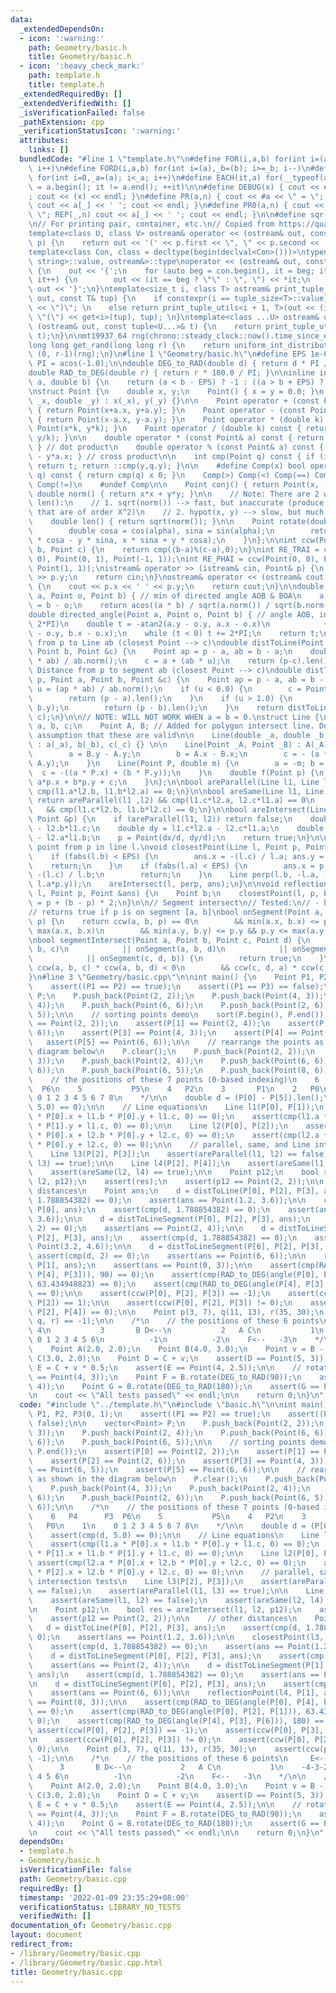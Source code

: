 ```yaml
---
data:
  _extendedDependsOn:
  - icon: ':warning:'
    path: Geometry/basic.h
    title: Geometry/basic.h
  - icon: ':heavy_check_mark:'
    path: template.h
    title: template.h
  _extendedRequiredBy: []
  _extendedVerifiedWith: []
  _isVerificationFailed: false
  _pathExtension: cpp
  _verificationStatusIcon: ':warning:'
  attributes:
    links: []
  bundledCode: "#line 1 \"template.h\"\n#define FOR(i,a,b) for(int i=(a),_b=(b); i<=_b;\
    \ i++)\n#define FORD(i,a,b) for(int i=(a),_b=(b); i>=_b; i--)\n#define REP(i,a)\
    \ for(int i=0,_a=(a); i<_a; i++)\n#define EACH(it,a) for(__typeof(a.begin()) it\
    \ = a.begin(); it != a.end(); ++it)\n\n#define DEBUG(x) { cout << #x << \" = \"\
    ; cout << (x) << endl; }\n#define PR(a,n) { cout << #a << \" = \"; FOR(_,1,n)\
    \ cout << a[_] << ' '; cout << endl; }\n#define PR0(a,n) { cout << #a << \" =\
    \ \"; REP(_,n) cout << a[_] << ' '; cout << endl; }\n\n#define sqr(x) ((x) * (x))\n\
    \n// For printing pair, container, etc.\n// Copied from https://quangloc99.github.io/2021/07/30/my-CP-debugging-template.html\n\
    template<class U, class V> ostream& operator << (ostream& out, const pair<U, V>&\
    \ p) {\n    return out << '(' << p.first << \", \" << p.second << ')';\n}\n\n\
    template<class Con, class = decltype(begin(declval<Con>()))>\ntypename enable_if<!is_same<Con,\
    \ string>::value, ostream&>::type\noperator << (ostream& out, const Con& con)\
    \ {\n    out << '{';\n    for (auto beg = con.begin(), it = beg; it != con.end();\
    \ it++) {\n        out << (it == beg ? \"\" : \", \") << *it;\n    }\n    return\
    \ out << '}';\n}\ntemplate<size_t i, class T> ostream& print_tuple_utils(ostream&\
    \ out, const T& tup) {\n    if constexpr(i == tuple_size<T>::value) return out\
    \ << \")\"; \n    else return print_tuple_utils<i + 1, T>(out << (i ? \", \" :\
    \ \"(\") << get<i>(tup), tup); \n}\ntemplate<class ...U> ostream& operator <<\
    \ (ostream& out, const tuple<U...>& t) {\n    return print_tuple_utils<0, tuple<U...>>(out,\
    \ t);\n}\n\nmt19937_64 rng(chrono::steady_clock::now().time_since_epoch().count());\n\
    long long get_rand(long long r) {\n    return uniform_int_distribution<long long>\
    \ (0, r-1)(rng);\n}\n#line 1 \"Geometry/basic.h\"\n#define EPS 1e-6\nconst double\
    \ PI = acos(-1.0);\n\ndouble DEG_to_RAD(double d) { return d * PI / 180.0; }\n\
    double RAD_to_DEG(double r) { return r * 180.0 / PI; }\n\ninline int cmp(double\
    \ a, double b) {\n    return (a < b - EPS) ? -1 : ((a > b + EPS) ? 1 : 0);\n}\n\
    \nstruct Point {\n    double x, y;\n    Point() { x = y = 0.0; }\n    Point(double\
    \ _x, double _y) : x(_x), y(_y) {}\n\n    Point operator + (const Point& a) const\
    \ { return Point(x+a.x, y+a.y); }\n    Point operator - (const Point& a) const\
    \ { return Point(x-a.x, y-a.y); }\n    Point operator * (double k) const { return\
    \ Point(x*k, y*k); }\n    Point operator / (double k) const { return Point(x/k,\
    \ y/k); }\n\n    double operator * (const Point& a) const { return x*a.x + y*a.y;\
    \ } // dot product\n    double operator % (const Point& a) const { return x*a.y\
    \ - y*a.x; } // cross product\n\n    int cmp(Point q) const { if (int t = ::cmp(x,q.x))\
    \ return t; return ::cmp(y,q.y); }\n\n    #define Comp(x) bool operator x (Point\
    \ q) const { return cmp(q) x 0; }\n    Comp(>) Comp(<) Comp(==) Comp(>=) Comp(<=)\
    \ Comp(!=)\n    #undef Comp\n\n    Point conj() { return Point(x, -y); }\n   \
    \ double norm() { return x*x + y*y; }\n\n    // Note: There are 2 ways for implementing\
    \ len():\n    // 1. sqrt(norm()) --> fast, but inaccurate (produce some values\
    \ that are of order X^2)\n    // 2. hypot(x, y) --> slow, but much more accurate\n\
    \    double len() { return sqrt(norm()); }\n\n    Point rotate(double alpha) {\n\
    \        double cosa = cos(alpha), sina = sin(alpha);\n        return Point(x\
    \ * cosa - y * sina, x * sina + y * cosa);\n    }\n};\n\nint ccw(Point a, Point\
    \ b, Point c) {\n    return cmp((b-a)%(c-a),0);\n}\nint RE_TRAI = ccw(Point(0,\
    \ 0), Point(0, 1), Point(-1, 1));\nint RE_PHAI = ccw(Point(0, 0), Point(0, 1),\
    \ Point(1, 1));\nistream& operator >> (istream& cin, Point& p) {\n    cin >> p.x\
    \ >> p.y;\n    return cin;\n}\nostream& operator << (ostream& cout, Point& p)\
    \ {\n    cout << p.x << ' ' << p.y;\n    return cout;\n}\n\ndouble angle(Point\
    \ a, Point o, Point b) { // min of directed angle AOB & BOA\n    a = a - o; b\
    \ = b - o;\n    return acos((a * b) / sqrt(a.norm()) / sqrt(b.norm()));\n}\n\n\
    double directed_angle(Point a, Point o, Point b) { // angle AOB, in range [0,\
    \ 2*PI)\n    double t = -atan2(a.y - o.y, a.x - o.x)\n            + atan2(b.y\
    \ - o.y, b.x - o.x);\n    while (t < 0) t += 2*PI;\n    return t;\n}\n\n// Distance\
    \ from p to Line ab (closest Point --> c)\ndouble distToLine(Point p, Point a,\
    \ Point b, Point &c) {\n    Point ap = p - a, ab = b - a;\n    double u = (ap\
    \ * ab) / ab.norm();\n    c = a + (ab * u);\n    return (p-c).len();\n}\n\n//\
    \ Distance from p to segment ab (closest Point --> c)\ndouble distToLineSegment(Point\
    \ p, Point a, Point b, Point &c) {\n    Point ap = p - a, ab = b - a;\n    double\
    \ u = (ap * ab) / ab.norm();\n    if (u < 0.0) {\n        c = Point(a.x, a.y);\n\
    \        return (p - a).len();\n    }\n    if (u > 1.0) {\n        c = Point(b.x,\
    \ b.y);\n        return (p - b).len();\n    }\n    return distToLine(p, a, b,\
    \ c);\n}\n\n// NOTE: WILL NOT WORK WHEN a = b = 0.\nstruct Line {\n    double\
    \ a, b, c;\n    Point A, B; // Added for polygon intersect line. Do not rely on\
    \ assumption that these are valid\n\n    Line(double _a, double _b, double _c)\
    \ : a(_a), b(_b), c(_c) {} \n\n    Line(Point _A, Point _B) : A(_A), B(_B) {\n\
    \        a = B.y - A.y;\n        b = A.x - B.x;\n        c = - (a * A.x + b *\
    \ A.y);\n    }\n    Line(Point P, double m) {\n        a = -m; b = 1;\n      \
    \  c = -((a * P.x) + (b * P.y));\n    }\n    double f(Point p) {\n        return\
    \ a*p.x + b*p.y + c;\n    }\n};\n\nbool areParallel(Line l1, Line l2) {\n    return\
    \ cmp(l1.a*l2.b, l1.b*l2.a) == 0;\n}\n\nbool areSame(Line l1, Line l2) {\n   \
    \ return areParallel(l1 ,l2) && cmp(l1.c*l2.a, l2.c*l1.a) == 0\n             \
    \   && cmp(l1.c*l2.b, l1.b*l2.c) == 0;\n}\n\nbool areIntersect(Line l1, Line l2,\
    \ Point &p) {\n    if (areParallel(l1, l2)) return false;\n    double dx = l1.b*l2.c\
    \ - l2.b*l1.c;\n    double dy = l1.c*l2.a - l2.c*l1.a;\n    double d  = l1.a*l2.b\
    \ - l2.a*l1.b;\n    p = Point(dx/d, dy/d);\n    return true;\n}\n\n// closest\
    \ point from p in line l.\nvoid closestPoint(Line l, Point p, Point &ans) {\n\
    \    if (fabs(l.b) < EPS) {\n        ans.x = -(l.c) / l.a; ans.y = p.y;\n    \
    \    return;\n    }\n    if (fabs(l.a) < EPS) {\n        ans.x = p.x; ans.y =\
    \ -(l.c) / l.b;\n        return;\n    }\n    Line perp(l.b, -l.a, - (l.b*p.x -\
    \ l.a*p.y));\n    areIntersect(l, perp, ans);\n}\n\nvoid reflectionPoint(Line\
    \ l, Point p, Point &ans) {\n    Point b;\n    closestPoint(l, p, b);\n    ans\
    \ = p + (b - p) * 2;\n}\n\n// Segment intersect\n// Tested:\n// - https://cses.fi/problemset/task/2190/\n\
    // returns true if p is on segment [a, b]\nbool onSegment(Point a, Point b, Point\
    \ p) {\n    return ccw(a, b, p) == 0\n        && min(a.x, b.x) <= p.x && p.x <=\
    \ max(a.x, b.x)\n        && min(a.y, b.y) <= p.y && p.y <= max(a.y, b.y);\n}\n\
    \nbool segmentIntersect(Point a, Point b, Point c, Point d) {\n    if (onSegment(a,\
    \ b, c)\n            || onSegment(a, b, d)\n            || onSegment(c, d, a)\n\
    \            || onSegment(c, d, b)) {\n        return true;\n    }\n\n    return\
    \ ccw(a, b, c) * ccw(a, b, d) < 0\n        && ccw(c, d, a) * ccw(c, d, b) < 0;\n\
    }\n#line 3 \"Geometry/basic.cpp\"\n\nint main() {\n    Point P1, P2, P3(0, 1);\n\
    \    assert((P1 == P2) == true);\n    assert((P1 == P3) == false);\n\n    vector<Point>\
    \ P;\n    P.push_back(Point(2, 2));\n    P.push_back(Point(4, 3));\n    P.push_back(Point(2,\
    \ 4));\n    P.push_back(Point(6, 6));\n    P.push_back(Point(2, 6));\n    P.push_back(Point(6,\
    \ 5));\n\n    // sorting points demo\n    sort(P.begin(), P.end());\n    assert(P[0]\
    \ == Point(2, 2));\n    assert(P[1] == Point(2, 4));\n    assert(P[2] == Point(2,\
    \ 6));\n    assert(P[3] == Point(4, 3));\n    assert(P[4] == Point(6, 5));\n \
    \   assert(P[5] == Point(6, 6));\n\n    // rearrange the points as shown in the\
    \ diagram below\n    P.clear();\n    P.push_back(Point(2, 2));\n    P.push_back(Point(4,\
    \ 3));\n    P.push_back(Point(2, 4));\n    P.push_back(Point(6, 6));\n    P.push_back(Point(2,\
    \ 6));\n    P.push_back(Point(6, 5));\n    P.push_back(Point(8, 6));\n\n    /*\n\
    \    // the positions of these 7 points (0-based indexing)\n    6   P4      P3\
    \  P6\n    5           P5\n    4   P2\n    3       P1\n    2   P0\n    1\n   \
    \ 0 1 2 3 4 5 6 7 8\n    */\n\n    double d = (P[0] - P[5]).len();\n    assert(cmp(d,\
    \ 5.0) == 0);\n\n    // Line equations\n    Line l1(P[0], P[1]);\n    assert(cmp(l1.a\
    \ * P[0].x + l1.b * P[0].y + l1.c, 0) == 0);\n    assert(cmp(l1.a * P[1].x + l1.b\
    \ * P[1].y + l1.c, 0) == 0);\n\n    Line l2(P[0], P[2]);\n    assert(cmp(l2.a\
    \ * P[0].x + l2.b * P[0].y + l2.c, 0) == 0);\n    assert(cmp(l2.a * P[2].x + l2.b\
    \ * P[0].y + l2.c, 0) == 0);\n\n    // parallel, same, and Line intersection tests\n\
    \    Line l3(P[2], P[3]);\n    assert(areParallel(l1, l2) == false);\n    assert(areParallel(l1,\
    \ l3) == true);\n\n    Line l4(P[2], P[4]);\n    assert(areSame(l1, l2) == false);\n\
    \    assert(areSame(l2, l4) == true);\n\n    Point p12;\n    bool res = areIntersect(l1,\
    \ l2, p12);\n    assert(res);\n    assert(p12 == Point(2, 2));\n\n    // other\
    \ distances\n    Point ans;\n    d = distToLine(P[0], P[2], P[3], ans);\n    assert(cmp(d,\
    \ 1.788854382) == 0);\n    assert(ans == Point(1.2, 3.6));\n\n    closestPoint(l3,\
    \ P[0], ans);\n    assert(cmp(d, 1.788854382) == 0);\n    assert(ans == Point(1.2,\
    \ 3.6));\n\n    d = distToLineSegment(P[0], P[2], P[3], ans);\n    assert(cmp(d,\
    \ 2) == 0);\n    assert(ans == Point(2, 4));\n\n    d = distToLineSegment(P[1],\
    \ P[2], P[3], ans);\n    assert(cmp(d, 1.788854382) == 0);\n    assert(ans ==\
    \ Point(3.2, 4.6));\n\n    d = distToLineSegment(P[6], P[2], P[3], ans);\n   \
    \ assert(cmp(d, 2) == 0);\n    assert(ans == Point(6, 6));\n\n    reflectionPoint(l4,\
    \ P[1], ans);\n    assert(ans == Point(0, 3));\n\n    assert(cmp(RAD_to_DEG(angle(P[0],\
    \ P[4], P[3])), 90) == 0);\n    assert(cmp(RAD_to_DEG(angle(P[0], P[2], P[1])),\
    \ 63.434948823) == 0);\n    assert(cmp(RAD_to_DEG(angle(P[4], P[3], P[6])), 180)\
    \ == 0);\n\n    assert(ccw(P[0], P[2], P[3]) == -1);\n    assert(ccw(P[0], P[3],\
    \ P[2]) == 1);\n\n    assert(ccw(P[0], P[2], P[3]) != 0);\n    assert(ccw(P[0],\
    \ P[2], P[4]) == 0);\n\n    Point p(3, 7), q(11, 13), r(35, 30);\n    assert(ccw(p,\
    \ q, r) == -1);\n\n    /*\n    // the positions of these 6 points\n     E<-- \
    \ 4\n           3       B D<--\n           2   A C\n           1\n    -4-3-2-1\
    \ 0 1 2 3 4 5 6\n          -1\n          -2\n    F<--   -3\n    */\n\n    // translation\n\
    \    Point A(2.0, 2.0);\n    Point B(4.0, 3.0);\n    Point v = B - A;\n\n    Point\
    \ C(3.0, 2.0);\n    Point D = C + v;\n    assert(D == Point(5, 3));\n    Point\
    \ E = C + v * 0.5;\n    assert(E == Point(4, 2.5));\n\n    // rotation\n    assert(B\
    \ == Point(4, 3));\n    Point F = B.rotate(DEG_to_RAD(90));\n    assert(F == Point(-3,\
    \ 4));\n    Point G = B.rotate(DEG_to_RAD(180));\n    assert(G == Point(-4, -3));\n\
    \n    cout << \"All tests passed\" << endl;\n\n    return 0;\n}\n"
  code: "#include \"../template.h\"\n#include \"basic.h\"\n\nint main() {\n    Point\
    \ P1, P2, P3(0, 1);\n    assert((P1 == P2) == true);\n    assert((P1 == P3) ==\
    \ false);\n\n    vector<Point> P;\n    P.push_back(Point(2, 2));\n    P.push_back(Point(4,\
    \ 3));\n    P.push_back(Point(2, 4));\n    P.push_back(Point(6, 6));\n    P.push_back(Point(2,\
    \ 6));\n    P.push_back(Point(6, 5));\n\n    // sorting points demo\n    sort(P.begin(),\
    \ P.end());\n    assert(P[0] == Point(2, 2));\n    assert(P[1] == Point(2, 4));\n\
    \    assert(P[2] == Point(2, 6));\n    assert(P[3] == Point(4, 3));\n    assert(P[4]\
    \ == Point(6, 5));\n    assert(P[5] == Point(6, 6));\n\n    // rearrange the points\
    \ as shown in the diagram below\n    P.clear();\n    P.push_back(Point(2, 2));\n\
    \    P.push_back(Point(4, 3));\n    P.push_back(Point(2, 4));\n    P.push_back(Point(6,\
    \ 6));\n    P.push_back(Point(2, 6));\n    P.push_back(Point(6, 5));\n    P.push_back(Point(8,\
    \ 6));\n\n    /*\n    // the positions of these 7 points (0-based indexing)\n\
    \    6   P4      P3  P6\n    5           P5\n    4   P2\n    3       P1\n    2\
    \   P0\n    1\n    0 1 2 3 4 5 6 7 8\n    */\n\n    double d = (P[0] - P[5]).len();\n\
    \    assert(cmp(d, 5.0) == 0);\n\n    // Line equations\n    Line l1(P[0], P[1]);\n\
    \    assert(cmp(l1.a * P[0].x + l1.b * P[0].y + l1.c, 0) == 0);\n    assert(cmp(l1.a\
    \ * P[1].x + l1.b * P[1].y + l1.c, 0) == 0);\n\n    Line l2(P[0], P[2]);\n   \
    \ assert(cmp(l2.a * P[0].x + l2.b * P[0].y + l2.c, 0) == 0);\n    assert(cmp(l2.a\
    \ * P[2].x + l2.b * P[0].y + l2.c, 0) == 0);\n\n    // parallel, same, and Line\
    \ intersection tests\n    Line l3(P[2], P[3]);\n    assert(areParallel(l1, l2)\
    \ == false);\n    assert(areParallel(l1, l3) == true);\n\n    Line l4(P[2], P[4]);\n\
    \    assert(areSame(l1, l2) == false);\n    assert(areSame(l2, l4) == true);\n\
    \n    Point p12;\n    bool res = areIntersect(l1, l2, p12);\n    assert(res);\n\
    \    assert(p12 == Point(2, 2));\n\n    // other distances\n    Point ans;\n \
    \   d = distToLine(P[0], P[2], P[3], ans);\n    assert(cmp(d, 1.788854382) ==\
    \ 0);\n    assert(ans == Point(1.2, 3.6));\n\n    closestPoint(l3, P[0], ans);\n\
    \    assert(cmp(d, 1.788854382) == 0);\n    assert(ans == Point(1.2, 3.6));\n\n\
    \    d = distToLineSegment(P[0], P[2], P[3], ans);\n    assert(cmp(d, 2) == 0);\n\
    \    assert(ans == Point(2, 4));\n\n    d = distToLineSegment(P[1], P[2], P[3],\
    \ ans);\n    assert(cmp(d, 1.788854382) == 0);\n    assert(ans == Point(3.2, 4.6));\n\
    \n    d = distToLineSegment(P[6], P[2], P[3], ans);\n    assert(cmp(d, 2) == 0);\n\
    \    assert(ans == Point(6, 6));\n\n    reflectionPoint(l4, P[1], ans);\n    assert(ans\
    \ == Point(0, 3));\n\n    assert(cmp(RAD_to_DEG(angle(P[0], P[4], P[3])), 90)\
    \ == 0);\n    assert(cmp(RAD_to_DEG(angle(P[0], P[2], P[1])), 63.434948823) ==\
    \ 0);\n    assert(cmp(RAD_to_DEG(angle(P[4], P[3], P[6])), 180) == 0);\n\n   \
    \ assert(ccw(P[0], P[2], P[3]) == -1);\n    assert(ccw(P[0], P[3], P[2]) == 1);\n\
    \n    assert(ccw(P[0], P[2], P[3]) != 0);\n    assert(ccw(P[0], P[2], P[4]) ==\
    \ 0);\n\n    Point p(3, 7), q(11, 13), r(35, 30);\n    assert(ccw(p, q, r) ==\
    \ -1);\n\n    /*\n    // the positions of these 6 points\n     E<--  4\n     \
    \      3       B D<--\n           2   A C\n           1\n    -4-3-2-1 0 1 2 3\
    \ 4 5 6\n          -1\n          -2\n    F<--   -3\n    */\n\n    // translation\n\
    \    Point A(2.0, 2.0);\n    Point B(4.0, 3.0);\n    Point v = B - A;\n\n    Point\
    \ C(3.0, 2.0);\n    Point D = C + v;\n    assert(D == Point(5, 3));\n    Point\
    \ E = C + v * 0.5;\n    assert(E == Point(4, 2.5));\n\n    // rotation\n    assert(B\
    \ == Point(4, 3));\n    Point F = B.rotate(DEG_to_RAD(90));\n    assert(F == Point(-3,\
    \ 4));\n    Point G = B.rotate(DEG_to_RAD(180));\n    assert(G == Point(-4, -3));\n\
    \n    cout << \"All tests passed\" << endl;\n\n    return 0;\n}\n"
  dependsOn:
  - template.h
  - Geometry/basic.h
  isVerificationFile: false
  path: Geometry/basic.cpp
  requiredBy: []
  timestamp: '2022-01-09 23:35:29+08:00'
  verificationStatus: LIBRARY_NO_TESTS
  verifiedWith: []
documentation_of: Geometry/basic.cpp
layout: document
redirect_from:
- /library/Geometry/basic.cpp
- /library/Geometry/basic.cpp.html
title: Geometry/basic.cpp
---
```

